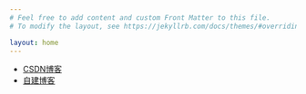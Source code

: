```yaml
---
# Feel free to add content and custom Front Matter to this file.
# To modify the layout, see https://jekyllrb.com/docs/themes/#overriding-theme-defaults

layout: home
---
```


* [CSDN博客](https://blog.csdn.net/gengyuntuo)
* [自建博客](http://gengyuntuo.qicp.vip:8080)
